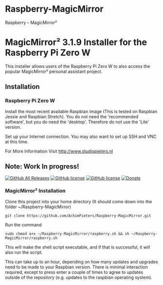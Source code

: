 # Raspberry-MagicMirror
Raspberry – MagicMirror²


# MagicMirror² 3.1.9 Installer for the Raspberry Pi Zero W

This installer allows users of the Raspberry Pi Zero W to also access the popular MagicMirror² personal assistant project.

## Installation

### Raspberry Pi Zero W

Install the most recent available Raspbian Image (This is tested on Raspbian Jessie and Raspbian Stretch). You do not need the 'recommended software', but you do need the 'desktop'. Therefore do not use the 'Lite' version.

Set up your Internet connection. You may also want to set up SSH and VNC at this time.

For More Information Visit http://www.studiopieters.nl

## Note: Work In progress!



[![GitHub All Releases](https://img.shields.io/github/downloads/achimpieters/Raspberry-MagicMirror/total?color=green)](https://github.com/achimpieters/Raspberry-MagicMirror/releases)
[![GitHub license](https://img.shields.io/badge/License-MIT-yellow.svg)](https://raw.githubusercontent.com/hyperion-project/hyperion.ng/master/LICENSE)
[![GitHub license](https://img.shields.io/github/v/release/achimpieters/Raspberry-MagicMirror)](https://img.shields.io/github/v/release/achimpieters/Raspberry-MagicMirror)
[![Donate](https://img.shields.io/badge/donate-PayPal-blue.svg)](https://paypal.me/AJFPieters)


### MagicMirror² Installation

Clone this project into your home directory (It should come down into the folder ~/Raspberry-MagicMirror)

```
git clone https://github.com/AchimPieters/Raspberry-MagicMirror.git
```

Run the command

```
sudo chmod a+x ~/Raspberry-MagicMirror/raspberry.sh && sh ~/Raspberry-MagicMirror/raspberry.sh
```

This will make the shell script executable, and if that is successful, it will also run the script.

This can take up to an hour, depending on how many updates and upgrades need to be made to your Raspbian version. There is minimal interaction required, except to press enter a couple of times to agree to updates outside of the repository (e.g. updates to the raspbian operating system).
